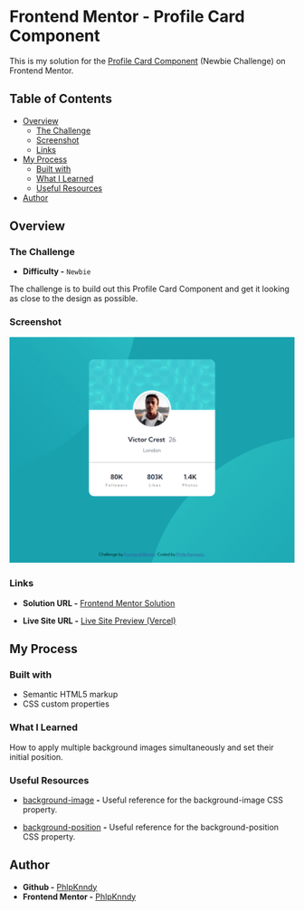 # Frontend Mentor - Profile Card Component

This is my solution for the [Profile Card Component](https://www.frontendmentor.io/challenges/profile-card-component-cfArpWshJ) (Newbie Challenge) on Frontend Mentor.

## Table of Contents

- [Overview](#overview)
  - [The Challenge](#the-challenge)
  - [Screenshot](#screenshot)
  - [Links](#links)
- [My Process](#my-process)
  - [Built with](#built-with)
  - [What I Learned](#what-i-learned)
  - [Useful Resources](#useful-resources)
- [Author](#author)

## Overview

### The Challenge

- **Difficulty -** `Newbie`

The challenge is to build out this Profile Card Component and get it looking as close to the design as possible.

### Screenshot

![](./screenshot.png)

### Links

- **Solution URL -** [Frontend Mentor Solution](https://www.frontendmentor.io/solutions/profile-card-component-w2nQu5-F3z)

- **Live Site URL -** [Live Site Preview (Vercel)](https://profile-card-component-phlpknndy.vercel.app/)

## My Process

### Built with

- Semantic HTML5 markup
- CSS custom properties

### What I Learned

How to apply multiple background images simultaneously and set their initial position.

### Useful Resources

- [background-image](https://developer.mozilla.org/en-US/docs/Web/CSS/background-image) **-** Useful reference for the background-image CSS property.

- [background-position](https://developer.mozilla.org/en-US/docs/Web/CSS/background-position) **-** Useful reference for the background-position CSS property.

## Author

- **Github -** [PhlpKnndy](https://github.com/PhlpKnndy)
- **Frontend Mentor -** [PhlpKnndy](https://www.frontendmentor.io/profile/PhlpKnndy)
